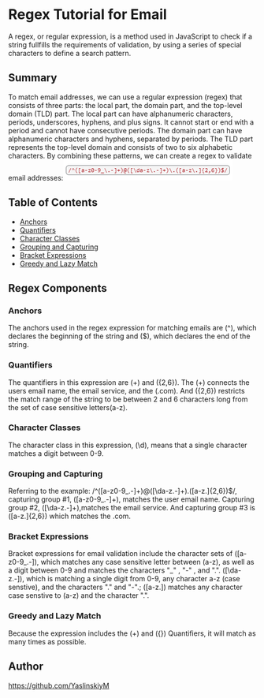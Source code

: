 # Regex Tutorial for Email
A regex, or regular expression, is a method used in JavaScript to check if a string fullfills the requirements of validation, by using a series of special characters to define a search pattern.

## Summary
To match email addresses, we can use a regular expression (regex) that consists of three parts: the local part, the domain part, and the top-level domain (TLD) part. The local part can have alphanumeric characters, periods, underscores, hyphens, and plus signs. It cannot start or end with a period and cannot have consecutive periods. The domain part can have alphanumeric characters and hyphens, separated by periods. The TLD part represents the top-level domain and consists of two to six alphabetic characters. By combining these patterns, we can create a regex to validate email addresses:![Alt text](image.png)

## Table of Contents

- [Anchors](#anchors)
- [Quantifiers](#quantifiers)
- [Character Classes](#character-classes)
- [Grouping and Capturing](#grouping-and-capturing)
- [Bracket Expressions](#bracket-expressions)
- [Greedy and Lazy Match](#greedy-and-lazy-match)

## Regex Components

### Anchors
The anchors used in the regex expression for matching emails are (^), which declares the beginning of the string and ($), which declares the end of the string.

### Quantifiers
The quantifiers in this expression are (+) and ({2,6}). The (+) connects the users email name, the email service, and the (.com). And ({2,6}) restricts the match range of the string to be between 2 and 6 characters long from the set of case sensitive letters(a-z).

### Character Classes
The character class in this expression, (\d), means that a single character matches a digit between 0-9.


### Grouping and Capturing
Referring to the example: /^([a-z0-9_\.-]+)@([\da-z\.-]+)\.([a-z\.]{2,6})$/, capturing group #1, ([a-z0-9_\.-]+), matches the user email name. Capturing group #2, ([\da-z\.-]+),matches the email service. And capturing group #3 is ([a-z\.]{2,6}) which matches the .com.

### Bracket Expressions
Bracket expressions for email validation include the character sets of ([a-z0-9_\.-]), which matches any case sensitive letter between (a-z), as well as a digit between 0-9 and matches the characters "_" , "-" , and ".". ([\da-z\.-]), which is matching a single digit from 0-9, any character a-z (case senstive), and the characters "." and "-".; ([a-z\.]) matches any character case senstive to (a-z) and the character ".".

### Greedy and Lazy Match
Because the expression includes the (+) and ({}) Quantifiers, it will match as many times as possible.


## Author
https://github.com/YaslinskiyM

